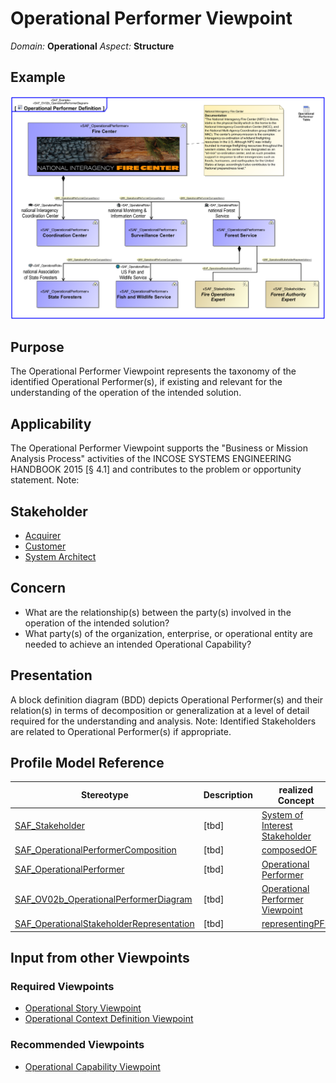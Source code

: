 # Operational Performer Viewpoint
*Domain:* **Operational** *Aspect:* **Structure**
## Example
![Operational Performer Definition](../diagrams/Operational-Performer-Definition.svg)
## Purpose
The Operational Performer Viewpoint represents the taxonomy of the identified Operational Performer(s), if existing and relevant for the understanding of the operation of the intended solution. 

## Applicability
The Operational Performer Viewpoint supports the "Business or Mission Analysis Process" activities of the INCOSE SYSTEMS ENGINEERING HANDBOOK 2015 [§ 4.1] and contributes to the problem or opportunity statement.
Note:
## Stakeholder
* [Acquirer](../stakeholders.md#Acquirer)
* [Customer](../stakeholders.md#Customer)
* [System Architect](../stakeholders.md#System-Architect)
## Concern
* What are the relationship(s) between the party(s) involved in the operation of the intended solution?
* What party(s) of the organization, enterprise, or operational entity are needed to achieve an intended Operational Capability?
## Presentation
A block definition diagram (BDD) depicts Operational Performer(s) and their relation(s) in terms of decomposition or generalization at a level of detail required for the understanding and analysis. 
Note: Identified Stakeholders are related to Operational Performer(s) if appropriate.

## Profile Model Reference
|Stereotype | Description|realized Concept
|---|---|---|
|[SAF_Stakeholder](stereotypes.md#SAF_Stakeholder)|[tbd]|[System of Interest Stakeholder](concepts.md#System-of-Interest-Stakeholder)|
|[SAF_OperationalPerformerComposition](stereotypes.md#SAF_OperationalPerformerComposition)|[tbd]|[composedOF](concepts.md#composedOF)|
|[SAF_OperationalPerformer](stereotypes.md#SAF_OperationalPerformer)|[tbd]|[Operational Performer](concepts.md#Operational-Performer)|
|[SAF_OV02b_OperationalPerformerDiagram](stereotypes.md#SAF_OV02b_OperationalPerformerDiagram)|[tbd]|[Operational Performer Viewpoint](concepts.md#Operational-Performer-Viewpoint)|
|[SAF_OperationalStakeholderRepresentation](stereotypes.md#SAF_OperationalStakeholderRepresentation)|[tbd]|[representingPFR](concepts.md#representingPFR)|
## Input from other Viewpoints
### Required Viewpoints
* [Operational Story Viewpoint](Operational-Story-Viewpoint.md)
* [Operational Context Definition Viewpoint](Operational-Context-Definition-Viewpoint.md)
### Recommended Viewpoints
* [Operational Capability Viewpoint](Operational-Capability-Viewpoint.md)
